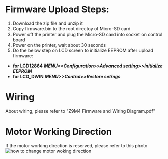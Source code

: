 # Firmware Upload Steps:
1. Download the zip file and unzip it
2. Copy firmware.bin to the root directoy of Micro-SD card
3. Power off the printer and plug the Micro-SD card into socket on control board
4. Power on the printer, wait about 30 seconds
5. Do the below step on LCD screen to initialize EEPROM after upload firmware:
- **for LCD12864** ***MENU>>Configuration>>Advanced setting>>initialize  EEPROM***
- **for LCD_DWIN** ***MENU>>Control>>Restore setings***

# Wiring
About wiring, please refer to "Z9M4 Firmware and Wiring Diagram.pdf"

# Motor Working Direction
If the motor working direction is reserved, please refer to this photo
![how to change motor woking direction](https://github.com/ZONESTAR3D/Firmware/blob/master/Z9/Z9M4/ZM3E4/Firmware/how%20to%20change%20motor%20woking%20direction.png)


